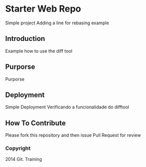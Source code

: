 # Starter Web Repo

Simple project 
Adding a line for rebasing example

## Introduction


Example how to use the diff tool

## Purporse

Purporse

## Deployment

Simple Deployment
Verificando a funcionalidade do difftool 
## How To Contribute

Please fork this repository and then issue Pull Request for review


### Copyright

2014 Git. Training
